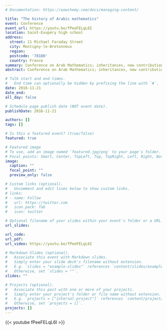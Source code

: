 ```yaml
---
# Documentation: https://wowchemy.com/docs/managing-content/

title: "The history of Arabic mathematics"
event: Conference
event_url: https://youtu.be/fPeeFELqL6I
location: Saint-Exupéry high school
address:
  street: 11 Michael Faraday Street
  city: Montigny-le-Bretonneux
  region:
  postcode: '78180'
  country: France
summary: Conference on Arab Mathematics; inheritances, new contributions and circulation in Europe; Saint-Exupéry high school. 21-11-2016
abstract: Conference on Arab Mathematics; inheritances, new contributions and circulation in Europe; Saint-Exupéry high school. 21-11-2016

# Talk start and end times.
#   End time can optionally be hidden by prefixing the line with `#`.
date: 2016-11-21
date_end: 
all_day: false

# Schedule page publish date (NOT event date).
publishDate: 2016-11-21

authors: []
tags: []

# Is this a featured event? (true/false)
featured: true

# Featured image
# To use, add an image named `featured.jpg/png` to your page's folder. 
# Focal points: Smart, Center, TopLeft, Top, TopRight, Left, Right, BottomLeft, Bottom, BottomRight.
image:
  caption: ""
  focal_point: ""
  preview_only: false

# Custom links (optional).
#   Uncomment and edit lines below to show custom links.
# links:
# - name: Follow
#   url: https://twitter.com
#   icon_pack: fab
#   icon: twitter

# Optional filename of your slides within your event's folder or a URL.
url_slides:

url_code:
url_pdf:
url_video: https://youtu.be/fPeeFELqL6I

# Markdown Slides (optional).
#   Associate this event with Markdown slides.
#   Simply enter your slide deck's filename without extension.
#   E.g. `slides = "example-slides"` references `content/slides/example-slides.md`.
#   Otherwise, set `slides = ""`.
slides: ""

# Projects (optional).
#   Associate this post with one or more of your projects.
#   Simply enter your project's folder or file name without extension.
#   E.g. `projects = ["internal-project"]` references `content/project/deep-learning/index.md`.
#   Otherwise, set `projects = []`.
projects: []
---
```

{{< youtube fPeeFELqL6I >}}
 <style>
   footer p:nth-child(2) {
    font-size: 0.75rem;
    text-align: center;
    display: none;
}
blockquote{
  display: none;
}
 </style>